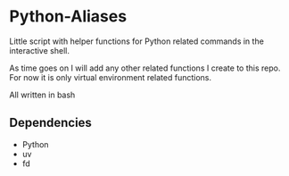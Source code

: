 # Python-Aliases

Little script with helper functions for Python related commands in the interactive shell. 

As time goes on I will add any other related functions I create to this repo. For now it 
is only virtual environment related functions.

All written in bash

## Dependencies
- Python
- uv
- fd
